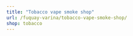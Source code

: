 ```yaml
---
title: "Tobacco vape smoke shop"
url: /fuquay-varina/tobacco-vape-smoke-shop/
shop: tobacco
---
```

